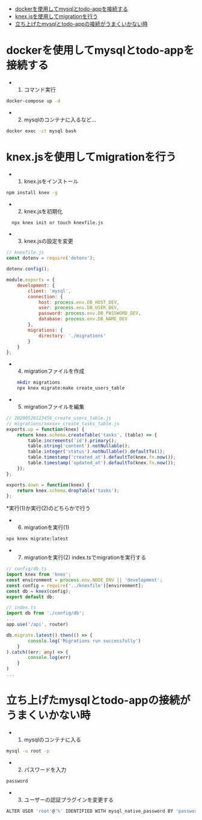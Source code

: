 <!-- TOC -->
* [dockerを使用してmysqlとtodo-appを接続する](#dockerを使用してmysqlとtodo-appを接続する)
* [knex.jsを使用してmigrationを行う](#knexjsを使用してmigrationを行う)
* [立ち上げたmysqlとtodo-appの接続がうまくいかない時](#立ち上げたmysqlとtodo-appの接続がうまくいかない時)
<!-- TOC -->

# dockerを使用してmysqlとtodo-appを接続する
- 1. コマンド実行
```bash
docker-compose up -d
```

- 2. mysqlのコンテナに入るなど...
```bash
docker exec -it mysql bash
```

# knex.jsを使用してmigrationを行う
- 1. knex.jsをインストール
```bash
npm install knex -g
```

- 2. knex.jsを初期化
```bash
  npx knex init or touch knexfile.js
```

- 3. knex.jsの設定を変更
```js
// knexfile.js
const dotenv = require('dotenv');

dotenv.config();

module.exports = {
    development: {
        client: 'mysql',
        connection: {
            host: process.env.DB_HOST_DEV,
            user: process.env.DB_USER_DEV,
            password: process.env.DB_PASSWORD_DEV,
            database: process.env.DB_NAME_DEV
        },
        migrations: {
            directory: './migrations'
        }
    }
};

```

- 4. migrationファイルを作成
```bash
    mkdir migrations
    npx knex migrate:make create_users_table
```

- 5. migrationファイルを編集
```js
// 20200526123456_create_users_table.js
// migrations/xxxxxx_create_tasks_table.js
exports.up = function(knex) {
    return knex.schema.createTable('tasks', (table) => {
        table.increments('id').primary();
        table.string('content').notNullable();
        table.integer('status').notNullable().defaultTo(1);
        table.timestamp('created_at').defaultTo(knex.fn.now());
        table.timestamp('updated_at').defaultTo(knex.fn.now());
    });
};

exports.down = function(knex) {
    return knex.schema.dropTable('tasks');
};
```



*実行(1)か実行(2)のどちらかで行う
- 6. migrationを実行(1)
```bash
npx knex migrate:latest
```

- 7. migrationを実行(2) index.tsでmigrationを実行する
```ts
// config/db.ts
import knex from 'knex';
const environment = process.env.NODE_ENV || 'development';
const config = require('../knexfile')[environment];
const db = knex(config);
export default db;

// index.ts
import db from './config/db';
...
app.use('/api', router)

db.migrate.latest().then(() => {
        console.log('Migrations run successfully')
    }
).catch((err: any) => {
        console.log(err)
    }
)
...
```

# 立ち上げたmysqlとtodo-appの接続がうまくいかない時
- 1. mysqlのコンテナに入る
```bash
mysql -u root -p
```

- 2. パスワードを入力
```bash
password
```

- 3. ユーザーの認証プラグインを変更する
```bash
ALTER USER 'root'@'%' IDENTIFIED WITH mysql_native_password BY 'password';
```
